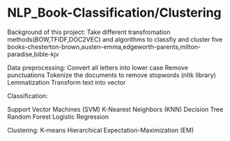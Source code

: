 # NLP_Book-Classification/Clustering

Background of this project:
Take different transfromation methods(BOW,TFIDF,DOC2VEC) and algorithms to classfiy and cluster five books-chesterton-brown,austen-emma,edgeworth-parents,milton-paradise,bible-kjv

Data preprocessing:
  Convert all letters into lower case
  Remove punctuations
  Tokenize the documents to remove stopwords (nltk library)
  Lemmatization
  Transform text into vector

Classification:

  Support Vector Machines (SVM)
  K-Nearest Neighbors (KNN)
  Decision Tree
  Random Forest
  Logistic Regression

Clustering:
  K-means
  Hierarchical
  Expectation-Maximization (EM)


